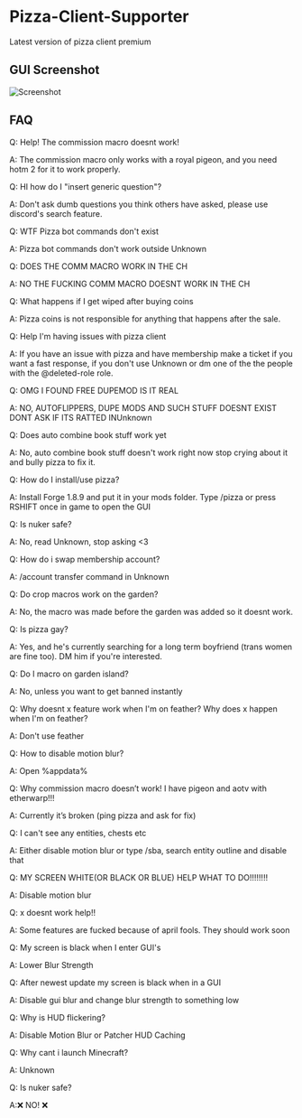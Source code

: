 # Pizza-Client-Supporter
Latest version of pizza client premium 

## GUI Screenshot
![Screenshot](https://media.discordapp.net/attachments/1072949147767947275/1107711034623524936/image.png?width=1144&height=676)


## FAQ
Q: Help! The commission macro doesnt work!

A: The commission macro only works with a royal pigeon, and you need hotm 2 for it to work properly.

Q: HI how do I "insert generic question"?

A: Don't ask dumb questions you think others have asked, please use discord's search feature.

Q: WTF Pizza bot commands don't exist

A: Pizza bot commands don't work outside ⁠Unknown

Q: DOES THE COMM MACRO WORK IN THE CH 

A: NO THE FUCKING COMM MACRO DOESNT WORK IN THE CH

Q: What happens if I get wiped after buying coins

A: Pizza coins is not responsible for anything that happens after the sale.

Q: Help I'm having issues with pizza client

A: If you have an issue with pizza and have membership make a ticket if you want a fast response, if you don't use ⁠Unknown or dm one of the the people with the @deleted-role role.

Q: OMG I FOUND FREE DUPEMOD IS IT REAL 

A: NO, AUTOFLIPPERS, DUPE MODS AND SUCH STUFF DOESNT EXIST DONT ASK IF ITS RATTED IN⁠Unknown

Q: Does auto combine book stuff work yet

A: No, auto combine book stuff doesn't work right now stop crying about it and bully pizza to fix it.

Q: How do I install/use pizza?

A: Install Forge 1.8.9 and put it in your mods folder. Type /pizza or press RSHIFT once in game to open the GUI

Q: Is nuker safe?

A: No, read ⁠Unknown, stop asking <3

Q: How do i swap membership account?

A: /account transfer command in ⁠Unknown

Q: Do crop macros work on the garden?

A: No, the macro was made before the garden was added so it doesnt work.

Q: Is pizza gay?

A: Yes, and he's currently searching for a long term boyfriend (trans women are fine too). DM him if you're interested.

Q: Do I macro on garden island?

A: No, unless you want to get banned instantly

Q: Why doesnt x feature work when I'm on feather? Why does x happen when I'm on feather?

A: Don't use feather

Q: How to disable motion blur?

A: Open %appdata%

Q: Why commission macro doesn’t work! I have pigeon and aotv with etherwarp!!!

A: Currently it’s broken (ping pizza and ask for fix)

Q: I can't see any entities, chests etc

A: Either disable motion blur or type /sba, search entity outline and disable that

Q: MY SCREEN WHITE(OR BLACK OR BLUE) HELP WHAT TO DO!!!!!!!!

A: Disable motion blur

Q: x doesnt work help!!

A: Some features are fucked because of april fools. They should work soon

Q: My screen is black when I enter GUI's

A: Lower Blur Strength

Q: After newest update my screen is black when in a GUI

A: Disable gui blur and change blur strength to something low

Q: Why is HUD flickering?

A: Disable Motion Blur or Patcher HUD Caching

Q: Why cant i launch Minecraft?

A: ⁠Unknown

Q: Is nuker safe?

A:❌  NO! ❌ 
